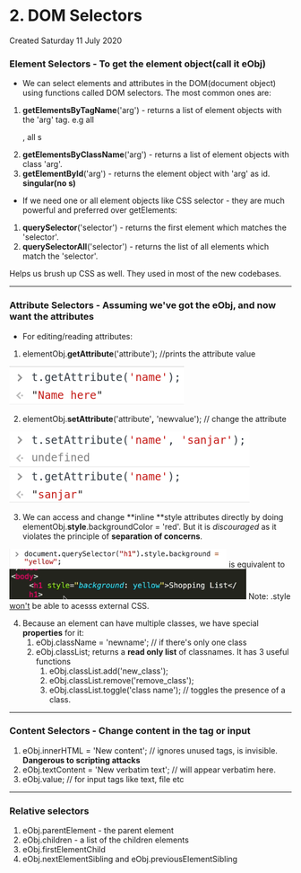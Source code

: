 # 2. DOM Selectors

Created Saturday 11 July 2020

### Element Selectors - To get the element object(call it eObj)

- We can select elements and attributes in the DOM(document object) using functions called DOM selectors. The most common ones are:

1. **getElementsByTagName**('arg') - returns a list of element objects with the 'arg' tag. e.g all <p>, all <img>s
2. **getElementsByClassName**('arg') - returns a list of element objects with class 'arg'.
3. **getElementById**('arg') - returns the element object with 'arg' as id. **singular(no s)**

- If we need one or all element objects like CSS selector - they are much powerful and preferred over getElements:

1. **querySelector**('selector') - returns the first element which matches the 'selector'.
2. **querySelectorAll**('selector') - returns the list of all elements which match the 'selector'.

Helps us brush up CSS as well. They used in most of the new codebases.

---

### Attribute Selectors - Assuming we've got the eObj, and now want the attributes

- For editing/reading attributes:

1. elementObj.**getAttribute**('attribute'); //prints the attribute value

![](/assets/2_DOM_Selectors-image-1.png)

2. elementObj.**setAttribute**('attribute'**,** 'newvalue'); // change the attribute

![](/assets/2_DOM_Selectors-image-2.png)

3. We can access and change **inline **style attributes directly by doing elementObj.**style**.backgroundColor = 'red'. But it is _discouraged_ as it violates the principle of **separation of concerns**.

![](/assets/2_DOM_Selectors-image-3.png) is equivalent to ![](/assets/2_DOM_Selectors-image-4.png)
Note: .style [won't](https://css-tricks.com/an-introduction-and-guide-to-the-css-object-model-cssom/) be able to acesss external CSS.

4. Because an element can have multiple classes, we have special **properties** for it:
   1. eObj.className = 'newname'; // if there's only one class
   2. eObj.classList; returns a **read only list** of classnames. It has 3 useful functions
      1. eObj.classList.add('new_class');
      2. eObj.classList.remove('remove_class');
      3. eObj.classList.toggle('class name'); // toggles the presence of a class.

---

### Content Selectors - Change content in the tag or input

1. eObj.innerHTML = 'New content'; // ignores unused tags, <code></code> is invisible. **Dangerous to scripting attacks**
2. eObj.textContent = 'New verbatim text'; // <code></code> will appear verbatim here.
3. eObj.value; // for input tags like text, file etc

---

### Relative selectors

1. eObj.parentElement - the parent element
2. eObj.children - a list of the children elements
3. eObj.firstElementChild
4. eObj.nextElementSibling and eObj.previousElementSibling

